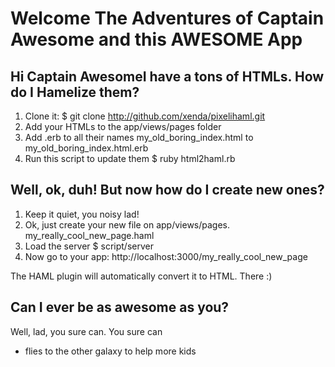 Welcome The Adventures of Captain Awesome and this AWESOME App
==============================================================

Hi Captain AwesomeI have a tons of HTMLs. How do I Hamelize them?
-----------------------------------------------------------------

1. Clone it:
  $ git clone http://github.com/xenda/pixelihaml.git
2. Add your HTMLs to the app/views/pages folder
3. Add .erb to all their names
  my_old_boring_index.html to my_old_boring_index.html.erb
4. Run this script to update them
  $ ruby html2haml.rb

Well, ok, duh! But now how do I create new ones?
------------------------------------------------

1. Keep it quiet, you noisy lad!
2. Ok, just create your new file on app/views/pages.
  my_really_cool_new_page.haml
3. Load the server
  $ script/server
4. Now go to your app:
  http://localhost:3000/my_really_cool_new_page
  
  The HAML plugin will automatically convert it to HTML. There :)
  
Can I ever be as awesome as you?
---------------------------------

Well, lad, you sure can. You sure can

* flies to the other galaxy to help more kids